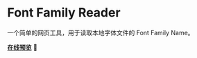 # Font Family Reader

一个简单的网页工具，用于读取本地字体文件的 Font Family Name。

**[在线预览](https://lihsimi.github.io/font-family-reader/)** 🚀
